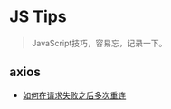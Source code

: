 # JS Tips
> JavaScript技巧，容易忘，记录一下。

## axios

* [如何在请求失败之后多次重连](https://github.com/JiangWeixian/JS-Tips/blob/master/axioRetry.js)
